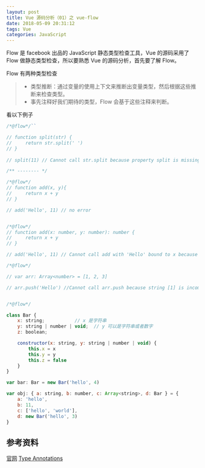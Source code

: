 ```yaml
---
layout: post
title: Vue 源码分析（01）之 vue-flow
date: 2018-05-09 20:31:12
tags: Vue
categories: JavaScript
---
```


Flow 是 facebook 出品的 JavaScript 静态类型检查工具，Vue 的源码采用了 Flow 做静态类型检查，所以要熟悉 Vue 的源码分析，首先要了解 Flow。

Flow 有两种类型检查

> - 类型推断：通过变量的使用上下文来推断出变量类型，然后根据这些推断来检查类型。
> - 事先注释好我们期待的类型，Flow 会基于这些注释来判断。

看以下例子

```js
/*@flow*/``

// function split(str) {
//     return str.split(' ')
// }
  
// split(11) // Cannot call str.split because property split is missing in Number [1]

/** -------- */

/*@flow*/
// function add(x, y){
//     return x + y
// }

// add('Hello', 11) // no error


/*@flow*/
// function add(x: number, y: number): number {
//     return x + y
// }

// add('Hello', 11) // Cannot call add with 'Hello' bound to x because string [1] is incompatible with number [2].

/*@flow*/

// var arr: Array<number> = [1, 2, 3]

// arr.push('Hello') //Cannot call arr.push because string [1] is incompatible with number [2] in array element.


/*@flow*/

class Bar {
    x: string;           // x 是字符串
    y: string | number | void;  // y 可以是字符串或者数字
    z: boolean;

    constructor(x: string, y: string | number | void) {
        this.x = x
        this.y = y
        this.z = false
    }
}

var bar: Bar = new Bar('hello', 4)

var obj: { a: string, b: number, c: Array<string>, d: Bar } = {
    a: 'hello',
    b: 11,
    c: ['hello', 'world'],
    d: new Bar('hello', 3)
}

```

## 参考资料

[官网](https://flow.org/en/docs/install/)
[Type Annotations](https://flow.org/en/docs/types/)


